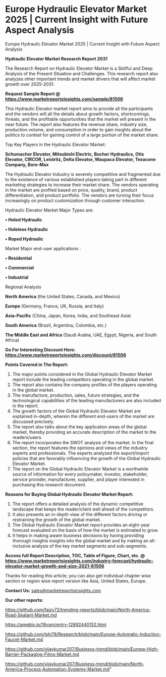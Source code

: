 # Europe Hydraulic Elevator Market 2025 | Current Insight with Future Aspect Analysis
Europe Hydraulic Elevator Market 2025 | Current Insight with Future Aspect Analysis

<strong>Hydraulic Elevator Market Research Report 2031</strong>

The Research Report on Hydraulic Elevator Market is a Skillful and Deep Analysis of the Present Situation and Challenges. This research report also analyzes other important trends and market drivers that will affect market growth over 2025-2031.

<strong>Request Sample Report @ <a href=https://www.marketreportsinsights.com/sample/81506>https://www.marketreportsinsights.com/sample/81506</a></strong>

This Hydraulic Elevator market report aims to provide all the participants and the vendors will all the details about growth factors, shortcomings, threats, and the profitable opportunities that the market will present in the near future. The report also features the revenue share, industry size, production volume, and consumption in order to gain insights about the politics to contest for gaining control of a large portion of the market share.

Top Key Players in the Hydraulic Elevator Market:

<strong>Schumacher Elevator, Mitsubishi Electric, Bucher Hydraulics, Otis Elevator, CIRCOR, Leistritz, Delta Elevator, Waupaca Elevator, Texacone Company, Bore-Max</strong>

The Hydraulic Elevator Industry is severely competitive and fragmented due to the existence of various established players taking part in different marketing strategies to increase their market share. The vendors operating in the market are profiled based on price, quality, brand, product differentiation, and product portfolio. The vendors are turning their focus increasingly on product customization through customer interaction.

Hydraulic Elevator Market Major Types are:

<strong>• Holed Hydraulic

• Holeless Hydraulic

• Roped Hydraulic</strong>

Market Major end-user applications :

<strong>• Residential

• Commercial

• Industrial</strong>

Regional Analysis

</u><strong><b>North America</b></strong> (the United States, Canada, and Mexico)

<strong><b>Europe </b></strong>(Germany, France, UK, Russia, and Italy)

<strong><b>Asia-Pacific</b></strong> (China, Japan, Korea, India, and Southeast Asia)

<strong><b>South America</b></strong> (Brazil, Argentina, Colombia, etc.)

<strong><b>The Middle East and Africa</b></strong> (Saudi Arabia, UAE, Egypt, Nigeria, and South Africa)

<strong>Go For Interesting Discount Here: <a href=https://www.marketreportsinsights.com/discount/81506>https://www.marketreportsinsights.com/discount/81506</a></strong>

<strong>Points Covered in The Report:</strong>
<ol>
  <li>The major points considered in the Global Hydraulic Elevator Market report include the leading competitors operating in the global market.</li>
  <li>The report also contains the company profiles of the players operating in the global market.</li>
  <li>The manufacture, production, sales, future strategies, and the technological capabilities of the leading manufacturers are also included in the report.</li>
  <li>The growth factors of the Global Hydraulic Elevator Market are explained in-depth, wherein the different end-users of the market are discussed precisely.</li>
  <li>The report also talks about the key application areas of the global market, thereby providing an accurate description of the market to the readers/users.</li>
  <li>The report incorporates the SWOT analysis of the market. In the final section, the report features the opinions and views of the industry experts and professionals. The experts analyzed the export/import policies that are favorably influencing the growth of the Global Hydraulic Elevator Market.</li>
  <li>The report on the Global Hydraulic Elevator Market is a worthwhile source of information for every policymaker, investor, stakeholder, service provider, manufacturer, supplier, and player interested in purchasing this research document.</li>
</ol>
<strong>Reasons for Buying Global Hydraulic Elevator Market Report:</strong>

<ol>
  <li>The report offers a detailed analysis of the dynamic competitive landscape that keeps the reader/client well ahead of the competitors.</li>
  <li>It also presents an in-depth view of the different factors driving or restraining the growth of the global market.</li>
  <li>The Global Hydraulic Elevator Market report provides an eight-year forecast evaluated on the basis of how the market is estimated to grow.</li>
  <li>It helps in making aware business decisions by having providing thorough insights insights into the global market and by making an all-inclusive analysis of the key market segments and sub-segments.</li>
</ol>
<strong>Access full Report Description, TOC, Table of Figure, Chart, etc. @ <a href=https://www.marketreportsinsights.com/industry-forecast/hydraulic-elevator-market-growth-and-size-2021-81506>https://www.marketreportsinsights.com/industry-forecast/hydraulic-elevator-market-growth-and-size-2021-81506</a></strong>


Thanks for reading this article; you can also get individual chapter wise section or region wise report version like Asia, United States, Europe.

<strong>Contact Us:</strong>
sales@marketreportsinsights.com

<strong>Our other reports:</strong>

<a href=https://github.com/faizy72/trending-reports/blob/main/North-America-Road-Sealant-Market.md>https://github.com/faizy72/trending-reports/blob/main/North-America-Road-Sealant-Market.md</a>

<a href=https://ameblo.jp/18yam/entry-12892440152.html>https://ameblo.jp/18yam/entry-12892440152.html</a>

<a href=https://github.com/Ishi78/Research/blob/main/Europe-Automatic-Induction-Faucet-Market.md>https://github.com/Ishi78/Research/blob/main/Europe-Automatic-Induction-Faucet-Market.md</a>

<a href=https://github.com/vijaykumar207/Business-trend/blob/main/Europe-High-Barrier-Packaging-Films-Market.md>https://github.com/vijaykumar207/Business-trend/blob/main/Europe-High-Barrier-Packaging-Films-Market.md</a>

<a href=https://github.com/vijaykumar207/Business-trend/blob/main/North-America-Process-Automation-Systems-Market.md>https://github.com/vijaykumar207/Business-trend/blob/main/North-America-Process-Automation-Systems-Market.md</a>"
